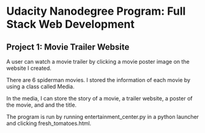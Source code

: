 <h1>Udacity Nanodegree Program: Full Stack Web Development</h1>
<h2>Project 1: Movie Trailer Website</h2>
  <p>  A user can watch a movie trailer by clicking a movie poster image on the website I created.</p>
  <p>  There are 6 spiderman movies. I stored the information of each movie by using a class called Media.</p>
  <p>  In the media, I can store the story of a movie, a trailer website, a poster of the movie, and and the title.</p>
  <p>  The program is run by running entertainment_center.py in a python launcher and clicking fresh_tomatoes.html.</p>  

